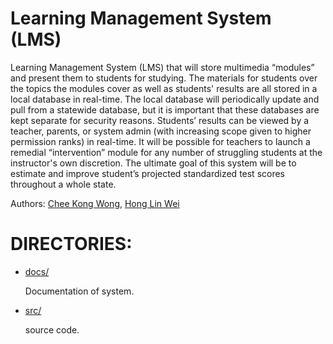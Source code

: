 # Learning Management System (LMS)
Learning Management System (LMS) that will store multimedia “modules” and present them to students for studying. The materials for students over the topics the modules cover as well as students' results are all stored in a local database in real-time. The local database will periodically update and pull from a statewide database, but it is important that these databases are kept separate for security reasons. Students’ results can be viewed by a teacher, parents, or system admin (with increasing scope given to higher permission ranks) in real-time. It will be possible for teachers to launch a remedial “intervention” module for any number of struggling students at the instructor's own discretion. The ultimate goal of this system will be to estimate and improve student’s projected standardized test scores throughout a whole state. <br />

Authors: [Chee Kong Wong](https://github.com/FocussedFlyer3), [Hong Lin Wei](https://github.com/johnwei417) <br />

# DIRECTORIES:
  * [docs/](./docs/)

    Documentation of system.
    <br />  

  * [src/](./src/)

     source code.
     <br />  
